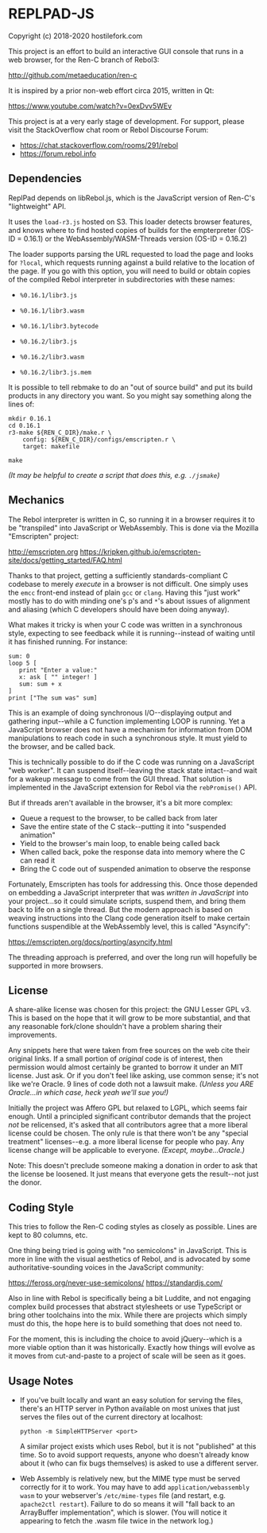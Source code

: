 # REPLPAD-JS

Copyright (c) 2018-2020 hostilefork.com

This project is an effort to build an interactive GUI console that runs in
a web browser, for the Ren-C branch of Rebol3:

http://github.com/metaeducation/ren-c

It is inspired by a prior non-web effort circa 2015, written in Qt:

https://www.youtube.com/watch?v=0exDvv5WEv

This project is at a very early stage of development.  For support, please
visit the StackOverflow chat room or Rebol Discourse Forum:

* https://chat.stackoverflow.com/rooms/291/rebol
* https://forum.rebol.info


## Dependencies

ReplPad depends on libRebol.js, which is the JavaScript version of Ren-C's
"lightweight" API.

It uses the `load-r3.js` hosted on S3.  This loader detects browser features,
and knows where to find hosted copies of builds for the empterpreter
(OS-ID = 0.16.1) or the WebAssembly/WASM-Threads version (OS-ID = 0.16.2)

The loader supports parsing the URL requested to load the page and looks for
`?local`, which requests running against a build relative to the location of
the page.  If you go with this option, you will need to build or obtain
copies of the compiled Rebol interpreter in subdirectories with these names:

* `%0.16.1/libr3.js`
* `%0.16.1/libr3.wasm`
* `%0.16.1/libr3.bytecode`

* `%0.16.2/libr3.js`
* `%0.16.2/libr3.wasm`
* `%0.16.2/libr3.js.mem`

It is possible to tell rebmake to do an "out of source build" and put its
build products in any directory you want.  So you might say something along
the lines of:

    mkdir 0.16.1
    cd 0.16.1
    r3-make ${REN_C_DIR}/make.r \
        config: ${REN_C_DIR}/configs/emscripten.r \
        target: makefile

    make

*(It may be helpful to create a script that does this, e.g. `./jsmake`)*


## Mechanics

The Rebol interpreter is written in C, so running it in a browser requires it
to be "transpiled" into JavaScript or WebAssembly.  This is done via the
Mozilla "Emscripten" project:

http://emscripten.org
https://kripken.github.io/emscripten-site/docs/getting_started/FAQ.html

Thanks to that project, getting a sufficiently standards-compliant C codebase
to merely *execute* in a browser is not difficult.  One simply uses the
`emcc` front-end instead of plain `gcc` or `clang`.  Having this "just work"
mostly has to do with minding one's p's and `*`'s about issues of alignment and
aliasing (which C developers should have been doing anyway).

What makes it tricky is when your C code was written in a synchronous style,
expecting to see feedback while it is running--instead of waiting until it has
finished running.  For instance:

    sum: 0
    loop 5 [
       print "Enter a value:"
       x: ask [ "" integer! ]
       sum: sum + x
    ]
    print ["The sum was" sum]

This is an example of doing synchronous I/O--displaying output and gathering
input--while a C function implementing LOOP is running.  Yet a JavaScript
browser does not have a mechanism for information from DOM manipulations to
reach code in such a synchronous style.  It must yield to the browser, and be
called back.

This is technically possible to do if the C code was running on a JavaScript
"web worker".  It can suspend itself--leaving the stack state intact--and
wait for a wakeup message to come from the GUI thread.  That solution is
implemented in the JavaScript extension for Rebol via the `rebPromise()` API.

But if threads aren't available in the browser, it's a bit more complex:

* Queue a request to the browser, to be called back from later
* Save the entire state of the C stack--putting it into "suspended animation"
* Yield to the browser's main loop, to enable being called back
* When called back, poke the response data into memory where the C can read it
* Bring the C code out of suspended animation to observe the response

Fortunately, Emscripten has tools for addressing this.  Once those depended
on embedding a JavaScript interpreter that was *written in JavaScript* into
your project...so it could simulate scripts, suspend them, and bring them back
to life on a single thread.  But the modern approach is based on weaving
instructions into the Clang code generation itself to make certain functions
suspendible at the WebAssembly level, this is called "Asyncify":

https://emscripten.org/docs/porting/asyncify.html

The threading approach is preferred, and over the long run will hopefully be
supported in more browsers.


## License

A share-alike license was chosen for this project: the GNU Lesser GPL v3.
This is based on the hope that it will grow to be more substantial, and that
any reasonable fork/clone shouldn't have a problem sharing their improvements.

Any snippets here that were taken from free sources on the web cite their
original links.  If a small portion of *original* code is of interest, then
permission would almost certainly be granted to borrow it under an MIT license.
Just ask.  Or if you don't feel like asking, use common sense; it's not like
we're Oracle.  9 lines of code doth not a lawsuit make.  *(Unless you ARE
Oracle...in which case, heck yeah we'll sue you!)*

Initially the project was Affero GPL but relaxed to LGPL, which seems fair
enough.  Until a principled significant contributor demands that the project
*not* be relicensed, it's asked that all contributors agree that a more liberal
license could be chosen.  The only rule is that there won't be any "special
treatment" licenses--e.g. a more liberal license for people who pay.  Any
license change will be applicable to everyone.  *(Except, maybe...Oracle.)*

Note: This doesn't preclude someone making a donation in order to ask that
the license be loosened.  It just means that everyone gets the result--not
just the donor.


## Coding Style

This tries to follow the Ren-C coding styles as closely as possible.  Lines are
kept to 80 columns, etc.

One thing being tried is going with "no semicolons" in JavaScript.  This is
more in line with the visual aesthetics of Rebol, and is advocated by some
authoritative-sounding voices in the JavaScript community:

https://feross.org/never-use-semicolons/
https://standardjs.com/

Also in line with Rebol is specifically being a bit Luddite, and not engaging
complex build processes that abstract stylesheets or use TypeScript or bring
other toolchains into the mix.  While there are projects which simply must do
this, the hope here is to build something that does not need to.

For the moment, this is including the choice to avoid jQuery--which is a more
viable option than it was historically.  Exactly how things will evolve as it
moves from cut-and-paste to a project of scale will be seen as it goes.


## Usage Notes

* If you've built locally and want an easy solution for serving the files,
  there's an HTTP server in Python available on most unixes that just serves
  the files out of the current directory at localhost:

      python -m SimpleHTTPServer <port>

  A similar project exists which uses Rebol, but it is not "published" at this
  time.  So to avoid support requests, anyone who doesn't already know
  about it (who can fix bugs themselves) is asked to use a different server.

* Web Assembly is relatively new, but the MIME type must be served correctly
  for it to work.  You may have to add `application/webassembly wasm` to your
  webserver's `/etc/mime-types` file (and restart, e.g. `apache2ctl restart`).
  Failure to do so means it will "fall back to an ArrayBuffer implementation",
  which is slower.  (You will notice it appearing to fetch the .wasm file twice
  in the network log.)
